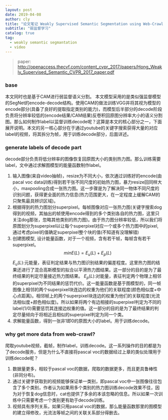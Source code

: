```yaml
---
layout: post
date: 2019-04-08
author: cly
title: "论文笔记 Weakly Supervised Semantic Segmentation using Web-Crawled Videos"
subtitle: "弱监督学习"
catalog: true
tag:
  - weakly semantic segmantation
  - video
---
```


>paper: http://openaccess.thecvf.com/content_cvpr_2017/papers/Hong_Weakly_Supervised_Semantic_CVPR_2017_paper.pdf

### base
本文同时也是基于CAM进行弱监督语义分割。
本文模型采用的是类似强监督模型的SegNet的encode-decode结构。使用CAM的做法训练VGG并将其视为模型的encode部分(具备了良好的提取指定类别的能力)，而模型后半部分的decode阶段负责将分辨率较低的(encode结果/CAM结果)反卷积回原图分辨率大小的语义分割图。那么如何制作label以监督训练decode呢？这算是本文的核心部分之一，下面展开说明。本文的另一核心部分在于通过youtube的关键字搜索获得大量的对应label的视频，将其拆分为帧，用于训练decode部分，后面详述。
### generate labels of decode part
decode部分负责将低分辨率的图像恢复回原图大小的类别热力图。那么训练需要label，文中通过求解图模型的能量函数制作label。
1. 输入图像(来自video抽帧)，resize为不同大小，依次通过训练好的encode(由pacal voc data训练)得到若干张不同尺度的初始热力图，暴力resize回同样大小，maxpooling合成一张热力图。这一步骤是为了解决同一物体不同尺度的识别问题，获得更全面的热力信息(热力范围更大，在一定程度上缓解CAM的只聚焦最具辨识区域)。
2. 根据得到的热力图划分superpixel。每帧图像对应一张热力图(关键字搜索dog得到的视频，其抽出的帧使用encode得到的多个类别各自的热力图，这里只关注dog那张，忽略其他类别的热力图)。由于热力图分辨率较低，所以我们将原图划分为superpixel以让每个superpixel对应一个或多个热力图中的pixel,通过考虑pixel的值确定superpixel整个块的值(不知道有没理解错)
3. 创建图模型, 设计能量函数，对于一个视频，含有若干帧，每帧含有若干superpixel。
$$minE(L)=E_u(L)+E_p(L)$$
$E_u(L)$:元能量，表征判定结果与热力图识别结果的偏差程度。这里热力图的结果还进行了混合高斯模型的拟合以平滑热力图结果。这一部分的目的是为了最终结果的判定尽量接近热力图结果。
$E_p(L)$:对能量，表征判定两个物理上相邻的superpixel为不同结果的惩罚代价。这一能量函数是基于图模型的，同一帧图像上相邻的两个superpixel块连边的权重为他们的关联程度(颜色相似度+中心点距离)。相邻帧上的两个superpixel块连边的权重为他们的关联程度(光流法相似度+颜色相似度)。所以如果将两个有边相接的superpixel判定为不同的label(1/0)需要惩罚其连接边权重的值。这一部分的目的是为了最终结果的判定尽量倾向于将相近且相似的superpixel判定为同一个类。
4. 求解能量函数，得到一张非1即0的原图大小的label。用于训练decode。
### why get more data from  web-crawl?
爬取youtube视频，截帧，制作label，训练decode。这一系列操作的目的都是为了decode服务，但是为什么不直接将pascal voc的数据经过上章的类似处理用于训练decode呢？
1. 数据量更多，相较于pascal voc的数据，爬取的数据更多，而且更具鲁棒性(非同分布)。
2. 通过关键字获取到的视频能够保证单一类别，即pascal voc中一张图像往往包含了多个类别，作者认为如果用多个类别的热力图训练decode效果不佳，因为对于恢复dog信息时，cat也提供了多余的本该忽略的信息。所以如果一次训练中只需要考虑一个类别更有助于decode训练。
3. 视频具有序列关系，如果只用pascal voc的数据，那么能量函数那里的图模型的建立得修改，光流法等帧之间的关联关系部分得删去。












